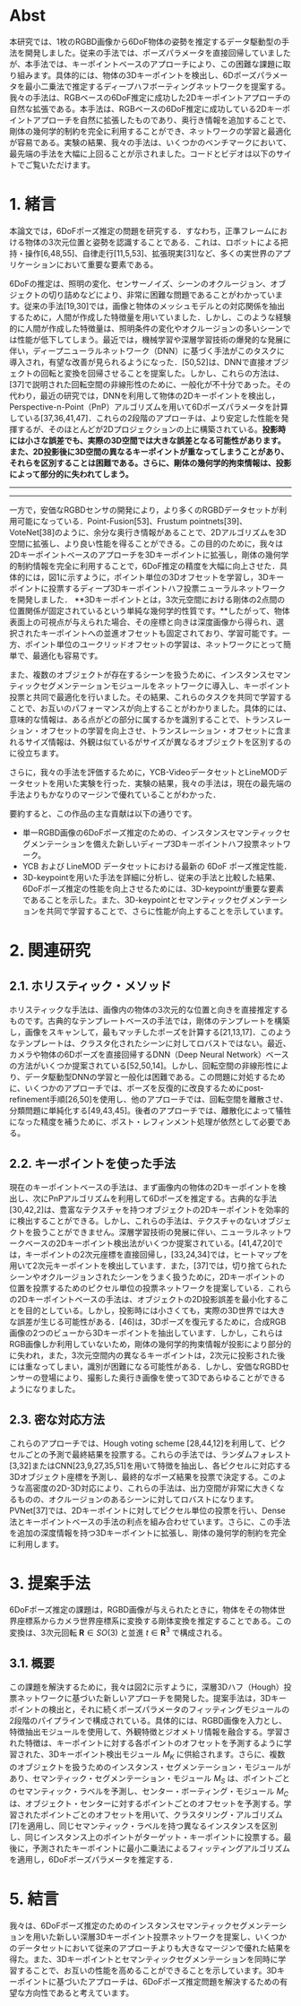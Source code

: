 # Abst

本研究では、1枚のRGBD画像から6DoF物体の姿勢を推定するデータ駆動型の手法を開発しました。従来の手法では、ポーズパラメータを直接回帰していましたが、本手法では、キーポイントベースのアプローチにより、この困難な課題に取り組みます。具体的には、物体の3Dキーポイントを検出し、6Dポーズパラメータを最小二乗法で推定するディープハフボーティングネットワークを提案する。 我々の手法は、RGBベースの6DoF推定に成功した2Dキーポイントアプローチの自然な拡張である。本手法は、RGBベースの6DoF推定に成功している2Dキーポイントアプローチを自然に拡張したものであり、奥行き情報を追加することで、剛体の幾何学的制約を完全に利用することができ、ネットワークの学習と最適化が容易である。実験の結果、我々の手法は、いくつかのベンチマークにおいて、最先端の手法を大幅に上回ることが示されました。コードとビデオは以下のサイトでご覧いただけます。

# 1. 緒言

本論文では，6DoFポーズ推定の問題を研究する．すなわち，正準フレームにおける物体の3次元位置と姿勢を認識することである．これは、ロボットによる把持・操作[6,48,55]、自律走行[11,5,53]、拡張現実[31]など、多くの実世界のアプリケーションにおいて重要な要素である。

6DoFの推定は、照明の変化、センサーノイズ、シーンのオクルージョン、オブジェクトの切り詰めなどにより、非常に困難な問題であることがわかっています。従来の手法[19,30]では，画像と物体のメッシュモデルとの対応関係を抽出するために，人間が作成した特徴量を用いていました．しかし、このような経験的に人間が作成した特徴量は、照明条件の変化やオクルージョンの多いシーンでは性能が低下してしまう。最近では，機械学習や深層学習技術の爆発的な発展に伴い，ディープニューラルネットワーク（DNN）に基づく手法がこのタスクに導入され，有望な改善が見られるようになった．[50,52]は、DNNで直接オブジェクトの回転と変換を回帰させることを提案した。しかし、これらの方法は、[37]で説明された回転空間の非線形性のために、一般化が不十分であった。その代わり，最近の研究では，DNNを利用して物体の2Dキーポイントを検出し，Perspective-n-Point（PnP）アルゴリズムを用いて6Dポーズパラメータを計算している[37,36,41,47]．これらの2段階のアプローチは、より安定した性能を発揮するが、そのほとんどが2Dプロジェクションの上に構築されている。**投影時には小さな誤差でも、実際の3D空間では大きな誤差となる可能性があります。また、2D投影後に3D空間の異なるキーポイントが重なってしまうことがあり、それらを区別することは困難である。さらに、剛体の幾何学的拘束情報は、投影によって部分的に失われてしまう。**

---



---

一方で，安価なRGBDセンサの開発により，より多くのRGBDデータセットが利用可能になっている．Point-Fusion[53]、Frustum pointnets[39]、VoteNet[38]のように、余分な奥行き情報があることで、2Dアルゴリズムを3D空間に拡張し、より良い性能を得ることができる。この目的のために，我々は2Dキーポイントベースのアプローチを3Dキーポイントに拡張し，剛体の幾何学的制約情報を完全に利用することで，6DoF推定の精度を大幅に向上させた．具体的には，図1に示すように，ポイント単位の3Dオフセットを学習し，3Dキーポイントに投票するディープ3Dキーポイントハフ投票ニューラルネットワークを開発しました． **3Dキーポイントとは，3次元空間における剛体の2点間の位置関係が固定されているという単純な幾何学的性質です。**したがって、物体表面上の可視点が与えられた場合、その座標と向きは深度画像から得られ、選択されたキーポイントへの並進オフセットも固定されており、学習可能です。一方、ポイント単位のユークリッドオフセットの学習は、ネットワークにとって簡単で、最適化も容易です。

また、複数のオブジェクトが存在するシーンを扱うために、インスタンスセマンティックセグメンテーションモジュールをネットワークに導入し、キーポイント投票と共同で最適化を行いました。その結果、これらのタスクを共同で学習することで、お互いのパフォーマンスが向上することがわかりました。具体的には、意味的な情報は、ある点がどの部分に属するかを識別することで、トランスレーション・オフセットの学習を向上させ、トランスレーション・オフセットに含まれるサイズ情報は、外観は似ているがサイズが異なるオブジェクトを区別するのに役立ちます。

さらに，我々の手法を評価するために，YCB-VideoデータセットとLineMODデータセットを用いた実験を行った．実験の結果，我々の手法は，現在の最先端の手法よりもかなりのマージンで優れていることがわかった．

要約すると、この作品の主な貢献は以下の通りです。

* 単一RGBD画像の6DoFポーズ推定のための、インスタンスセマンティックセグメンテーションを備えた新しいディープ3Dキーポイントハフ投票ネットワーク。
* YCB および LineMOD データセットにおける最新の 6DoF ポーズ推定性能．
* 3D-keypointを用いた手法を詳細に分析し、従来の手法と比較した結果、6DoFポーズ推定の性能を向上させるためには、3D-keypointが重要な要素であることを示した。また、3D-keypointとセマンティックセグメンテーションを共同で学習することで、さらに性能が向上することを示しています。


# 2. 関連研究
## 2.1. ホリスティック・メソッド

ホリスティックな手法は、画像内の物体の3次元的な位置と向きを直接推定するものです。古典的なテンプレートベースの手法では，剛体のテンプレートを構築し，画像をスキャンして，最もマッチしたポーズを計算する[21,13,17]．このようなテンプレートは、クラスタ化されたシーンに対してロバストではない。最近、カメラや物体の6Dポーズを直接回帰するDNN（Deep Neural Network）ベースの方法がいくつか提案されている[52,50,14]。しかし、回転空間の非線形性により、データ駆動型DNNの学習と一般化は困難である。この問題に対処するために、いくつかのアプローチでは、ポーズを反復的に改良するためにpost-refinement手順[26,50]を使用し、他のアプローチでは、回転空間を離散させ、分類問題に単純化する[49,43,45]。後者のアプローチでは、離散化によって犠牲になった精度を補うために、ポスト・レフィンメント処理が依然として必要である。

## 2.2. キーポイントを使った手法

現在のキーポイントベースの手法は、まず画像内の物体の2Dキーポイントを検出し、次にPnPアルゴリズムを利用して6Dポーズを推定する。古典的な手法[30,42,2]は、豊富なテクスチャを持つオブジェクトの2Dキーポイントを効率的に検出することができる。しかし、これらの手法は、テクスチャのないオブジェクトを扱うことができません。深層学習技術の発展に伴い、ニューラルネットワークベースの2Dキーポイント検出法がいくつか提案されている。[41,47,20]では，キーポイントの2次元座標を直接回帰し，[33,24,34]では，ヒートマップを用いて2次元キーポイントを検出しています．また，[37]では，切り捨てられたシーンやオクルージョンされたシーンをうまく扱うために，2Dキーポイントの位置を投票するためのピクセル単位の投票ネットワークを提案している．これらの2Dキーポイントベースの手法は、オブジェクトの2D投影誤差を最小化することを目的としている。しかし，投影時には小さくても，実際の3D世界では大きな誤差が生じる可能性がある．[46]は，3Dポーズを復元するために，合成RGB画像の2つのビューから3Dキーポイントを抽出しています．しかし，これらはRGB画像しか利用していないため，剛体の幾何学的拘束情報が投影により部分的に失われ，また，3次元空間内の異なるキーポイントは，2次元に投影された後には重なってしまい，識別が困難になる可能性がある．しかし、安価なRGBDセンサーの登場により、撮影した奥行き画像を使って3Dであらゆることができるようになりました。

## 2.3. 密な対応方法

これらのアプローチでは、Hough voting scheme [28,44,12]を利用して、ピクセルごとの予測で最終結果を投票する。これらの手法では、ランダムフォレスト[3,32]またはCNN[23,9,27,35,51]を用いて特徴を抽出し、各ピクセルに対応する3Dオブジェクト座標を予測し、最終的なポーズ結果を投票で決定する。このような高密度の2D-3D対応により、これらの手法は、出力空間が非常に大きくなるものの、オクルージョンのあるシーンに対してロバストになります。PVNet[37]では、2Dキーポイントに対してピクセル単位の投票を行い、Dense法とキーポイントベースの手法の利点を組み合わせています。さらに、この手法を追加の深度情報を持つ3Dキーポイントに拡張し、剛体の幾何学的制約を完全に利用します。


# 3. 提案手法

6DoFポーズ推定の課題は，RGBD画像が与えられたときに，物体をその物体世界座標系からカメラ世界座標系に変換する剛体変換を推定することである。この変換は、3次元回転 $\bm{R}\in SO(3)$ と並進 $t \in \bm{R}^3$ で構成される。

## 3.1. 概要

この課題を解決するために，我々は図2に示すように，深層3Dハフ（Hough）投票ネットワークに基づいた新しいアプローチを開発した。提案手法は，3Dキーポイントの検出と，それに続くポーズパラメータのフィッティングモジュールの2段階のパイプラインで構成されている。具体的には、RGBD画像を入力とし、特徴抽出モジュールを使用して、外観特徴とジオメトリ情報を融合する。学習された特徴は、キーポイントに対する各ポイントのオフセットを予測するように学習された、3Dキーポイント検出モジュール $M_K$ に供給されます。さらに、複数のオブジェクトを扱うためのインスタンス・セグメンテーション・モジュールがあり、セマンティック・セグメンテーション・モジュール $M_S$ は、ポイントごとのセマンティック・ラベルを予測し、センター・ボーティング・モジュール $M_C$ は、オブジェクト・センターに対するポイントごとのオフセットを予測する。学習されたポイントごとのオフセットを用いて、クラスタリング・アルゴリズム[7]を適用し、同じセマンティック・ラベルを持つ異なるインスタンスを区別し、同じインスタンス上のポイントがターゲット・キーポイントに投票する。最後に，予測されたキーポイントに最小二乗法によるフィッティングアルゴリズムを適用し，6DoFポーズパラメータを推定する．


# 5. 結言

我々は、6DoFポーズ推定のためのインスタンスセマンティックセグメンテーションを用いた新しい深層3Dキーポイント投票ネットワークを提案し、いくつかのデータセットにおいて従来のアプローチよりも大きなマージンで優れた結果を得た。また、3Dキーポイントとセマンティックセグメンテーションを同時に学習することで、お互いの性能を高めることができることを示しています。3Dキーポイントに基づいたアプローチは、6DoFポーズ推定問題を解決するための有望な方向性であると考えています。